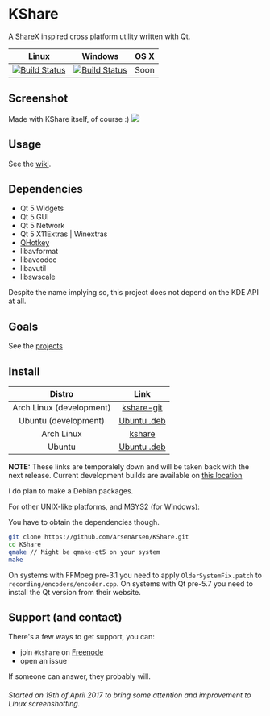 # KShare
A [ShareX](https://getsharex.com/) inspired cross platform utility written with Qt.

|Linux|Windows|OS X|
|:---:|:-----:|:--:|
|[![Build Status](https://nativeci.arsenarsen.com/job/KShare/badge/icon)](https://nativeci.arsenarsen.com/job/KShare)| [![Build Status](https://nativeci.arsenarsen.com/job/KShare%20Windows%20x86_64/badge/icon)](https://nativeci.arsenarsen.com/job/KShare%20Windows%20x86_64/)| Soon |
## Screenshot
Made with KShare itself, of course :)
![](http://i.imgur.com/ffWvCun.png)

## Usage
See the [wiki](https://github.com/ArsenArsen/KShare/wiki).

## Dependencies
* Qt 5 Widgets
* Qt 5 GUI
* Qt 5 Network
* Qt 5 X11Extras | Winextras
* [QHotkey](https://github.com/Skycoder42/QHotkey)
* libavformat
* libavcodec
* libavutil
* libswscale

Despite the name implying so, this project does not depend on the KDE API at all.

## Goals
See the [projects](https://github.com/ArsenArsen/KShare/projects)

## Install
|Distro|Link|
|:----:|:--:|
|Arch Linux (development)|[kshare-git](https://aur.archlinux.org/packages/kshare-git/)|
|Ubuntu (development)|[Ubuntu .deb](https://nativeci.arsenarsen.com/job/KShare/lastSuccessfulBuild/artifact/packages/simpleName.deb)|
|Arch Linux |[kshare](https://aur.archlinux.org/packages/kshare/)|
|Ubuntu |[Ubuntu .deb](https://nativeci.arsenarsen.com/job/KShare%20Stable/lastSuccessfulBuild/artifact/packages/simpleName.deb)|

**NOTE:** These links are temporalely down and will be taken back with the next release. Current development builds are available on [this location](https://nativeci.arsenarsen.com/job/KShare%20(dev) )

I do plan to make a Debian packages.

For other UNIX-like platforms, and MSYS2 (for Windows):

You have to obtain the dependencies though.
```bash
git clone https://github.com/ArsenArsen/KShare.git
cd KShare
qmake // Might be qmake-qt5 on your system
make
```

On systems with FFMpeg pre-3.1 you need to apply `OlderSystemFix.patch` to `recording/encoders/encoder.cpp`.
On systems with Qt pre-5.7 you need to install the Qt version from their website.

## Support (and contact)
There's a few ways to get support, you can:
* join `#kshare` on [Freenode](https://webchat.freenode.net/?channels=kshare)
* open an issue

If someone can answer, they probably will.

###### Started on 19th of April 2017 to bring some attention and improvement to Linux screenshotting.
